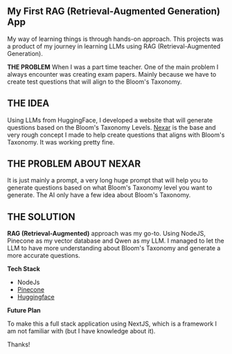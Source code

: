 
## My First RAG (Retrieval-Augmented Generation) App

My way of learning things is through hands-on approach. This projects was a product of my journey in learning LLMs using RAG (Retrieval-Augmented Generation).

**THE PROBLEM**
When I was a part time teacher. One of the main problem I always encounter was creating exam papers. Mainly because we have to create test questions that will align to the Bloom's Taxonomy. 

**THE IDEA** 
-
Using LLMs from HuggingFace, I developed a website that will generate questions based on the Bloom's Taxonomy Levels. [Nexar](https://nexar.kurtchan.com) is the base and very rough concept I made to help create questions that aligns with Bloom's Taxonomy. It was working pretty fine.

**THE PROBLEM ABOUT NEXAR**
-
It is just mainly a prompt, a very long huge prompt that will help you to generate questions based on what Bloom's Taxonomy level you want to generate. The AI only have a few idea about Bloom's Taxonomy.

**THE SOLUTION**
-
**RAG (Retrieval-Augmented)** approach was my go-to. Using NodeJS, Pinecone as my vector database and Qwen as my LLM. I managed to let the LLM to have more understanding about Bloom's Taxonomy and generate a more accurate questions.

**Tech Stack**

 - NodeJs
 - [Pinecone](https://docs.pinecone.io/guides/get-started/overview)
 - [Huggingface](https://huggingface.co/)
 
 **Future Plan**
 
 To make this a full stack application using NextJS, which is a framework I am not familiar with (but I have knowledge about it).

Thanks!
